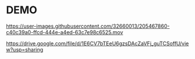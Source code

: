 # DEMO

https://user-images.githubusercontent.com/32660013/205467860-c40c39a0-ffcd-444e-a4ed-63c7e98c6525.mov

https://drive.google.com/file/d/1E6CV7bTEeU6gzsDAcZaVFj_guTCSoffU/view?usp=sharing 
